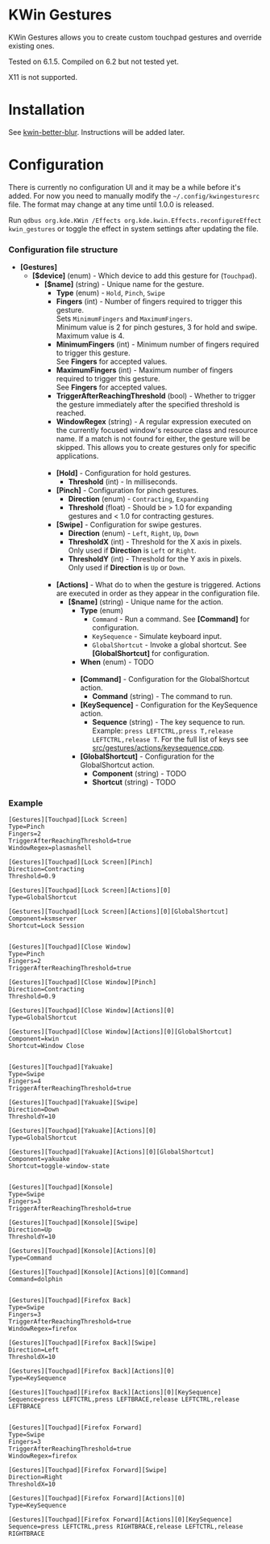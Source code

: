 # KWin Gestures
KWin Gestures allows you to create custom touchpad gestures and override existing ones.

Tested on 6.1.5. Compiled on 6.2 but not tested yet.

X11 is not supported.

# Installation
See [kwin-better-blur](https://github.com/taj-ny/kwin-effects-forceblur). Instructions will be added later.

# Configuration
There is currently no configuration UI and it may be a while before it's added. For now you need to manually modify the ``~/.config/kwingesturesrc`` file. The format may change at any time until 1.0.0 is released.

Run ``qdbus org.kde.KWin /Effects org.kde.kwin.Effects.reconfigureEffect kwin_gestures`` or toggle the effect in system settings after updating the file.

### Configuration file structure

- **[Gestures]**
  - **[$device]** (enum) - Which device to add this gesture for (``Touchpad``).<br>
    - **[$name]** (string) - Unique name for the gesture.
      - **Type** (enum) - ``Hold``, ``Pinch``, ``Swipe``
      - **Fingers** (int) - Number of fingers required to trigger this gesture.<br>Sets ``MinimumFingers`` and ``MaximumFingers``.<br>Minimum value is 2 for pinch gestures, 3 for hold and swipe.<br>Maximum value is 4. 
      - **MinimumFingers** (int) - Minimum number of fingers required to trigger this gesture.<br>See **Fingers** for accepted values.
      - **MaximumFingers** (int) - Maximum number of fingers required to trigger this gesture.<br>See **Fingers** for accepted values.
      - **TriggerAfterReachingThreshold** (bool) - Whether to trigger the gesture immediately after the specified threshold is reached.
      - **WindowRegex** (string) - A regular expression executed on the currently focused window's resource class and resource name. If a match is not found for either, the gesture will be skipped. This allows you to create gestures only for specific applications.<br>&nbsp;
      - **[Hold]** - Configuration for hold gestures.
        - **Threshold** (int) - In milliseconds.
      - **[Pinch]** - Configuration for pinch gestures.
        - **Direction** (enum) - ``Contracting``, ``Expanding``
        - **Threshold** (float) - Should be > 1.0 for expanding gestures and < 1.0 for contracting gestures.
      - **[Swipe]** - Configuration for swipe gestures.
        - **Direction** (enum) - ``Left``, ``Right``, ``Up``, ``Down``
        - **ThresholdX** (int) - Threshold for the X axis in pixels.<br>Only used if **Direction** is ``Left`` or ``Right``.
        - **ThresholdY** (int) - Threshold for the Y axis in pixels.<br>Only used if **Direction** is ``Up`` or ``Down``.<br>&nbsp;
      - **[Actions]** - What do to when the gesture is triggered. Actions are executed in order as they appear in the configuration file.
        - **[$name]** (string) - Unique name for the action.
          - **Type** (enum)
            - ``Command`` - Run a command. See **[Command]** for configuration.
            - ``KeySequence`` - Simulate keyboard input.
            - ``GlobalShortcut`` - Invoke a global shortcut. See **[GlobalShortcut]** for configuration.
          - **When** (enum) - TODO<br>&nbsp;
          - **[Command]** - Configuration for the GlobalShortcut action.
            - **Command** (string) - The command to run.
          - **[KeySequence]** - Configuration for the KeySequence action.
            - **Sequence** (string) - The key sequence to run. Example: ``press LEFTCTRL,press T,release LEFTCTRL,release T``. For the full list of keys see [src/gestures/actions/keysequence.cpp](src/gestures/actions/keysequence.cpp). 
          - **[GlobalShortcut]** - Configuration for the GlobalShortcut action.
            - **Component** (string) - TODO
            - **Shortcut** (string) - TODO

### Example
```
[Gestures][Touchpad][Lock Screen]
Type=Pinch
Fingers=2
TriggerAfterReachingThreshold=true
WindowRegex=plasmashell

[Gestures][Touchpad][Lock Screen][Pinch]
Direction=Contracting
Threshold=0.9

[Gestures][Touchpad][Lock Screen][Actions][0]
Type=GlobalShortcut

[Gestures][Touchpad][Lock Screen][Actions][0][GlobalShortcut]
Component=ksmserver
Shortcut=Lock Session


[Gestures][Touchpad][Close Window]
Type=Pinch
Fingers=2
TriggerAfterReachingThreshold=true

[Gestures][Touchpad][Close Window][Pinch]
Direction=Contracting
Threshold=0.9

[Gestures][Touchpad][Close Window][Actions][0]
Type=GlobalShortcut

[Gestures][Touchpad][Close Window][Actions][0][GlobalShortcut]
Component=kwin
Shortcut=Window Close


[Gestures][Touchpad][Yakuake]
Type=Swipe
Fingers=4
TriggerAfterReachingThreshold=true

[Gestures][Touchpad][Yakuake][Swipe]
Direction=Down
ThresholdY=10

[Gestures][Touchpad][Yakuake][Actions][0]
Type=GlobalShortcut

[Gestures][Touchpad][Yakuake][Actions][0][GlobalShortcut]
Component=yakuake
Shortcut=toggle-window-state


[Gestures][Touchpad][Konsole]
Type=Swipe
Fingers=3
TriggerAfterReachingThreshold=true

[Gestures][Touchpad][Konsole][Swipe]
Direction=Up
ThresholdY=10

[Gestures][Touchpad][Konsole][Actions][0]
Type=Command

[Gestures][Touchpad][Konsole][Actions][0][Command]
Command=dolphin


[Gestures][Touchpad][Firefox Back]
Type=Swipe
Fingers=3
TriggerAfterReachingThreshold=true
WindowRegex=firefox

[Gestures][Touchpad][Firefox Back][Swipe]
Direction=Left
ThresholdX=10

[Gestures][Touchpad][Firefox Back][Actions][0]
Type=KeySequence

[Gestures][Touchpad][Firefox Back][Actions][0][KeySequence]
Sequence=press LEFTCTRL,press LEFTBRACE,release LEFTCTRL,release LEFTBRACE


[Gestures][Touchpad][Firefox Forward]
Type=Swipe
Fingers=3
TriggerAfterReachingThreshold=true
WindowRegex=firefox

[Gestures][Touchpad][Firefox Forward][Swipe]
Direction=Right
ThresholdX=10

[Gestures][Touchpad][Firefox Forward][Actions][0]
Type=KeySequence

[Gestures][Touchpad][Firefox Forward][Actions][0][KeySequence]
Sequence=press LEFTCTRL,press RIGHTBRACE,release LEFTCTRL,release RIGHTBRACE
```